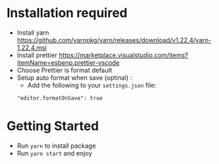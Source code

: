 # Installation required

 - Install yarn https://github.com/yarnpkg/yarn/releases/download/v1.22.4/yarn-1.22.4.msi
 - Install prettier https://marketplace.visualstudio.com/items?itemName=esbenp.prettier-vscode    
 - Choose Prettier is format default
 - Setup auto format when save (optinal) : 
    - Add the following to your ```settings.json``` file:
     ```
     "editor.formatOnSave": true
     ```

# Getting Started    
 - Run ```yarn``` to install package
 - Run ```yarn start``` and enjoy
